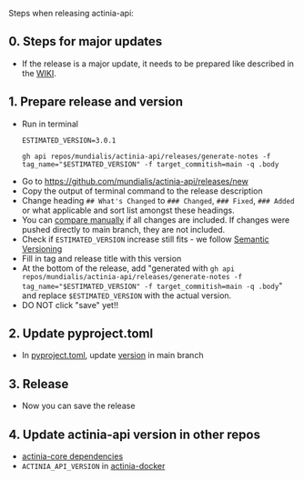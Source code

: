 Steps when releasing actinia-api:

## 0. Steps for major updates
* If the release is a major update, it needs to be prepared like described in the [WIKI](https://github.com/mundialis/actinia_core/wiki/Versioning).

## 1. Prepare release and version
* Run in terminal
    ```
    ESTIMATED_VERSION=3.0.1

    gh api repos/mundialis/actinia-api/releases/generate-notes -f tag_name="$ESTIMATED_VERSION" -f target_commitish=main -q .body
    ```
* Go to https://github.com/mundialis/actinia-api/releases/new
* Copy the output of terminal command to the release description
* Change heading `## What's Changed` to `### Changed`, `### Fixed`, `### Added` or what applicable and sort list amongst these headings.
* You can [compare manually](https://github.com/mundialis/actinia-api/compare/3.0.0...3.0.1) if all changes are included. If changes were pushed directly to main branch, they are not included.
* Check if `ESTIMATED_VERSION` increase still fits - we follow [Semantic Versioning](https://semver.org/spec/v2.0.0.html)
* Fill in tag and release title with this version
* At the bottom of the release, add
  "generated with `gh api repos/mundialis/actinia-api/releases/generate-notes -f tag_name="$ESTIMATED_VERSION" -f target_commitish=main -q .body`" and replace `$ESTIMATED_VERSION` with the actual version.
* DO NOT click "save" yet!!

## 2. Update pyproject.toml
* In [pyproject.toml](https://github.com/mundialis/actinia-api/blob/main/pyproject.toml), update [version](https://github.com/mundialis/actinia-api/blob/main/CITATION.cff#L7) in main branch

## 3. Release
* Now you can save the release

## 4. Update actinia-api version in other repos
* [actinia-core dependencies](https://github.com/actinia-org/actinia-core/blob/main/pyproject.toml#L38)
* `ACTINIA_API_VERSION` in [actinia-docker](https://github.com/actinia-org/actinia-docker/blob/main/actinia-alpine/Dockerfile#L98)
